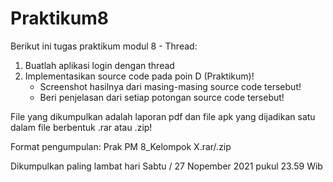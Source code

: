 # Praktikum8
Berikut ini tugas praktikum modul 8 - Thread:

1. Buatlah aplikasi login dengan thread
2. Implementasikan source code pada poin D (Praktikum)!
    - Screenshot hasilnya dari masing-masing source code tersebut!
    - Beri penjelasan dari setiap potongan source code tersebut!
  
File yang dikumpulkan adalah laporan pdf dan file apk yang dijadikan satu dalam file berbentuk .rar atau .zip!

Format pengumpulan: Prak PM 8_Kelompok X.rar/.zip

Dikumpulkan paling lambat hari Sabtu / 27 Nopember 2021 pukul 23.59 Wib
